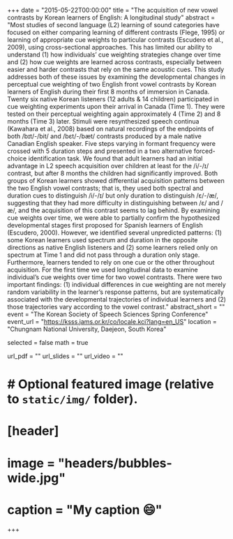 +++
date = "2015-05-22T00:00:00"
title = "The acquisition of new vowel contrasts by Korean learners of English: A longitudinal study"
abstract = "Most studies of second language (L2) learning of sound categories have focused on either comparing learning of different contrasts (Flege, 1995) or learning of appropriate cue weights to particular contrasts (Escudero et al., 2009), using cross-sectional approaches. This has limited our ability to understand (1) how individuals’ cue weighting strategies change over time and (2) how cue weights are learned across contrasts, especially between easier and harder contrasts that rely on the same acoustic cues. This study addresses both of these issues by examining the developmental changes in perceptual cue weighting of two English front vowel contrasts by Korean learners of English during their first 8 months of immersion in Canada. Twenty six native Korean listeners (12 adults & 14 children) participated in cue weighting experiments upon their arrival in Canada (Time 1). They were tested on their perceptual weighting again approximately 4 (Time 2) and 8 months (Time 3) later. Stimuli were resynthesized speech continua (Kawahara et al., 2008) based on natural recordings of the endpoints of both /bɪt/-/bit/ and /bɛt/-/bæt/ contrasts produced by a male native Canadian English speaker. Five steps varying in formant frequency were crossed with 5 duration steps and presented in a two alternative forced-choice identification task. We found that adult learners had an initial advantage in L2 speech acquisition over children at least for the /i/-/ɪ/ contrast, but after 8 months the children had significantly improved. Both groups of Korean learners showed differential acquisition patterns between the two English vowel contrasts; that is, they used both spectral and duration cues to distinguish /i/-/ɪ/ but only duration to distinguish /ɛ/-/æ/, suggesting that they had more difficulty in distinguishing between /ɛ/ and /æ/, and the acquisition of this contrast seems to lag behind. By examining cue weights over time, we were able to partially confirm the hypothesized developmental stages first proposed for Spanish learners of English (Escudero, 2000). However, we identified several unpredicted patterns: (1) some Korean learners used spectrum and duration in the opposite directions as native English listeners and (2) some learners relied only on spectrum at Time 1 and did not pass through a duration only stage. Furthermore, learners tended to rely on one cue or the other throughout acquisition. For the first time we used longitudinal data to examine individual’s cue weights over time for two vowel contrasts. There were two important findings: (1) individual differences in cue weighting are not merely random variability in the learner’s response patterns, but are systematically associated with the developmental trajectories of individual learners and (2) those trajectories vary according to the vowel contrast."
abstract_short = ""
event = "The Korean Society of Speech Sciences Spring Conference"
event_url = "https://ksss.jams.or.kr/co/locale.kci?lang=en_US"
location = "Chungnam National University, Daejeon, South Korea"

selected = false
math = true

url_pdf = ""
url_slides = ""
url_video = ""

# # Optional featured image (relative to `static/img/` folder).
# [header]
# image = "headers/bubbles-wide.jpg"
# caption = "My caption :smile:"

+++
